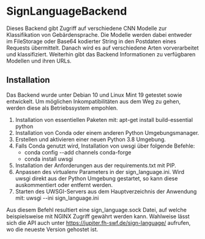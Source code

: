 # SignLanguageBackend
Dieses Backend gibt Zugriff auf verschiedene CNN Modelle zur Klassifikation
von Gebärdensprache. Die Modelle werden dabei entweder im FileStorage oder 
Base64 kodierter String in den Postdaten eines Requests übermittelt. Danach
wird es auf verschiedene Arten vorverarbeitet und klassifiziert. Weiterhin gibt 
das Backend Informationen zu verfügbaren Modellen und ihren URLs.
## Installation
Das Backend wurde unter Debian 10 und Linux Mint 19 getestet sowie entwickelt. 
Um möglichen Inkompatibilitäten aus dem Weg zu gehen, werden diese als Betriebssystem
empohlen.
1. Installation von essentiellen Paketen mit: apt-get install build-essential python
2. Installation von Conda oder einem anderen Python Umgebungsmanager.
3. Erstellen und aktivieren einer neuen Python 3.8 Umgebung.
4. Falls Conda genutzt wird, Installation von uwsgi über folgende Befehle: 
    - conda config --add channels conda-forge
    - conda install uwsgi 
5. Installation der Anforderungen aus der requirements.txt mit PIP.
6. Anpassen des virtualenv Parameters in der sign_language.ini. Wird uwsgi direkt aus der Python Umgebung
   gestartet, so kann diese auskommentiert oder entfernt werden.
7. Starten des UWSGI-Servers aus dem Hauptverzeichnis der Anwendung mit: uwsgi --ini sign_language.ini

Aus diesem Befehl resultiert eine sign_language.sock Datei, auf welche beispielsweise mit NGINX Zugriff 
gewährt werden kann. Wahlweise lässt sich die API auch unter https://jupiter.fh-swf.de/sign-language/ aufrufen, 
wo die neueste Version gehostet ist.
